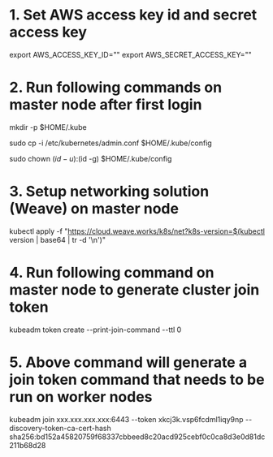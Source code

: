 # 1. Set AWS access key id and secret access key 

export AWS_ACCESS_KEY_ID=""
export AWS_SECRET_ACCESS_KEY=""

# 2. Run following commands on master node after first login

mkdir -p $HOME/.kube

sudo cp -i /etc/kubernetes/admin.conf $HOME/.kube/config

sudo chown $(id -u):$(id -g) $HOME/.kube/config

# 3. Setup networking solution (Weave) on master node

kubectl apply -f "https://cloud.weave.works/k8s/net?k8s-version=$(kubectl version | base64 | tr -d '\n')"

# 4. Run following command on master node to generate cluster join token

kubeadm token create --print-join-command --ttl 0

# 5. Above command will generate a join token command that needs to be run on worker nodes

kubeadm join xxx.xxx.xxx.xxx:6443 --token xkcj3k.vsp6fcdml1iqy9np --discovery-token-ca-cert-hash sha256:bd152a45820759f68337cbbeed8c20acd925cebf0c0ca8d3e0d81dc211b68d28
